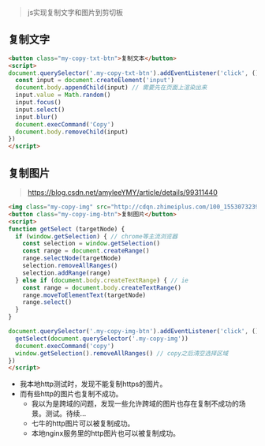 > js实现复制文字和图片到剪切板

## 复制文字
```html
<button class="my-copy-txt-btn">复制文本</button>
<script>
document.querySelector('.my-copy-txt-btn').addEventListener('click', () => {
  const input = document.createElement('input')
  document.body.appendChild(input) // 需要先在页面上渲染出来
  input.value = Math.random()
  input.focus()
  input.select()
  input.blur()
  document.execCommand('Copy')
  document.body.removeChild(input)
})
</script>
```

## 复制图片
> https://blog.csdn.net/amyleeYMY/article/details/99311440
```html
<img class="my-copy-img" src="http://cdqn.zhimeiplus.com/100_1553073239871_19857911.png" alt="">
<button class="my-copy-img-btn">复制图片</button>
<script>
function getSelect (targetNode) {
  if (window.getSelection) { // chrome等主流浏览器
    const selection = window.getSelection()
    const range = document.createRange()
    range.selectNode(targetNode)
    selection.removeAllRanges()
    selection.addRange(range)
  } else if (document.body.createTextRange) { // ie
    const range = document.body.createTextRange()
    range.moveToElementText(targetNode)
    range.select()
  }
}

document.querySelector('.my-copy-img-btn').addEventListener('click', () => {
  getSelect(document.querySelector('.my-copy-img'))
  document.execCommand('copy')
  window.getSelection().removeAllRanges() // copy之后清空选择区域
})
</script>
```
* 我本地http测试时，发现不能复制https的图片。
* 而有些http的图片也复制不成功。
  - 我以为是跨域的问题，发现一些允许跨域的图片也存在复制不成功的场景。测试。待续...
  - 七牛的http图片可以被复制成功。
  - 本地nginx服务里的http图片也可以被复制成功。
